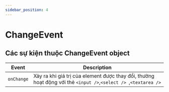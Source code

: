 ```yaml
---
sidebar_position: 4
---
```


# ChangeEvent

## Các sự kiện thuộc ChangeEvent object

| Event      | Description                                                                                                     |
| ---------- | --------------------------------------------------------------------------------------------------------------- |
| `onChange` | Xảy ra khi giá trị của element được thay đổi, thường hoạt động với thẻ `<input />`,`<select /> `,`<textarea />` |
